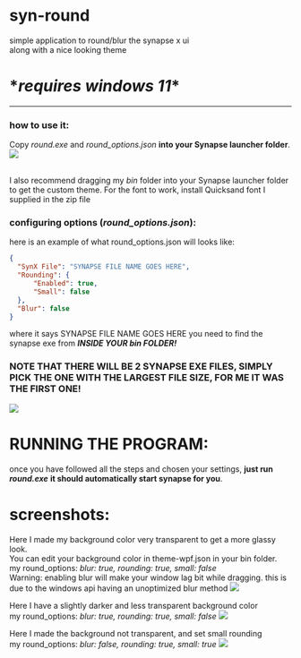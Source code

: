 # syn-round
simple application to round/blur the synapse x ui
<br />along with a nice looking theme
# \**requires windows 11*\*
---

### how to use it:
Copy *round.exe* and *round_options.json* **into your Synapse launcher folder**.
![](https://cdn.discordapp.com/attachments/876284350499540995/985093409251401758/unknown.png)

<br /> I also recommend dragging my *bin* folder into your Synapse launcher folder to get the custom theme. For the font to work, install Quicksand font I supplied in the zip file
<br />

### configuring options (*round_options.json*):
here is an example of what round_options.json will looks like:
```json
{
  "SynX File": "SYNAPSE FILE NAME GOES HERE",
  "Rounding": {
	  "Enabled": true,
	  "Small": false
  },
  "Blur": false
}
```
where it says SYNAPSE FILE NAME GOES HERE
you need to find the synapse exe from ***INSIDE YOUR *bin* FOLDER!***

### NOTE THAT THERE WILL BE 2 SYNAPSE EXE FILES, SIMPLY PICK THE ONE WITH THE LARGEST FILE SIZE, FOR ME IT WAS THE FIRST ONE!
![](https://cdn.discordapp.com/attachments/876284350499540995/985089667185639494/unknown.png)

# RUNNING THE PROGRAM:
once you have followed all the steps and chosen your settings, **just run *round.exe***
**it should automatically start synapse for you**.


# screenshots:
Here I made my background color very transparent to get a more glassy look.
<br />You can edit your background color in theme-wpf.json in your bin folder.
<br />my round_options: *blur: true, rounding: true, small: false*
<br /> Warning: enabling blur will make your window lag bit while dragging. this is due to the windows api having an unoptimized blur method
![](https://cdn.discordapp.com/attachments/876284350499540995/985088957085794344/unknown.png)

Here I have a slightly darker and less transparent background color
<br />my round_options: *blur: true, rounding: true, small: false*
![](https://cdn.discordapp.com/attachments/876284350499540995/985088086725759047/unknown.png)

Here I made the background not transparent, and set small rounding
<br />my round_options: *blur: false, rounding: true, small: true*
![](https://cdn.discordapp.com/attachments/876284350499540995/985089301568180254/unknown.png)
